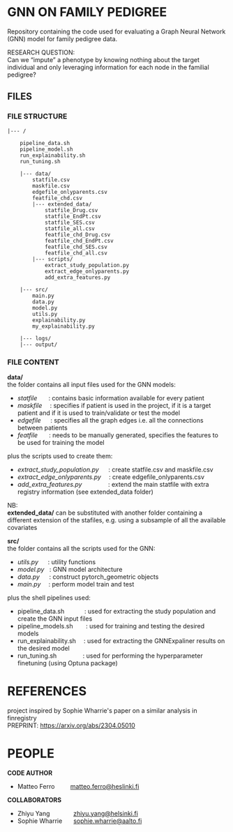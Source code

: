 
# GNN ON FAMILY PEDIGREE

Repository containing the code used for evaluating a Graph Neural Network (GNN) model for family pedigree data.

RESEARCH QUESTION: <br>
Can we “impute” a phenotype by knowing nothing about the target individual and only leveraging information for each node in the familial pedigree?

## FILES

### FILE STRUCTURE
```
|--- / 

    pipeline_data.sh 
    pipeline_model.sh 
    run_explainability.sh 
    run_tuning.sh

    |--- data/
        statfile.csv
        maskfile.csv
        edgefile_onlyparents.csv
        featfile_chd.csv
        |--- extended_data/
            statfile_Drug.csv
            statfile_EndPt.csv
            statfile_SES.csv
            statfile_all.csv
            featfile_chd_Drug.csv
            featfile_chd_EndPt.csv
            featfile_chd_SES.csv
            featfile_chd_all.csv
        |--- scripts/
            extract_study_population.py
            extract_edge_onlyparents.py
            add_extra_features.py

    |--- src/
        main.py
        data.py
        model.py
        utils.py
        explainability.py
        my_explainability.py

    |--- logs/
    |--- output/
```

### FILE CONTENT

**data/** <br>
the folder contains all input files used for the GNN models:
- _statfile_ &nbsp;&nbsp;&emsp;: contains basic information available for every patient 
- _maskfile_ &emsp;: specifies if patient is used in the project, if it is a target patient and if it is used to train/validate or test the model
- _edgefile_ &nbsp;&emsp;: specifies all the graph edges i.e. all the connections between patients
- _featfile_ &nbsp;&nbsp;&emsp;: needs to be manually generated, specifies the features to be used for training the model

plus the scripts used to create them:
- _extract_study_population.py_ &nbsp;&emsp;: create statfile.csv and maskfile.csv
- _extract_edge_onlyparents.py_ &emsp;: create edgefile_onlyparents.csv
- _add_extra_features.py_ &emsp;&emsp;&emsp;&emsp;: extend the main statfile with extra registry information (see extended_data folder)

NB: <br>
**extended_data/** can be substituted with another folder containing a different extension of the stafiles, e.g. using a subsample of all the available covariates

**src/** <br>
the folder contains all the scripts used for the GNN:
- _utils.py_ &nbsp;&emsp;: utility functions
- _model.py_ &nbsp;&nbsp;: GNN model architecture 
- _data.py_  &nbsp;&emsp;: construct pytorch_geometric objects 
- _main.py_  &emsp;: perform model train and test 

plus the shell pipelines used:
- pipeline_data.sh &emsp;&emsp;&emsp;: used for extracting the study population and create the GNN input files
- pipeline_models.sh &emsp;&nbsp;&nbsp;&nbsp;: used for training and testing the desired models
- run_explainability.sh &emsp;: used for extracting the GNNExpaliner results on the desired model
- run_tuning.sh &emsp;&emsp;&emsp;&emsp;: used for performing the hyperparameter finetuning (using Optuna package)


# REFERENCES

project inspired by Sophie Wharrie's paper on a similar analysis in finregistry <br>
PREPRINT: 
https://arxiv.org/abs/2304.05010 



# PEOPLE

**CODE AUTHOR** 
- Matteo Ferro  &nbsp;&emsp;&emsp;matteo.ferro@heslinki.fi

**COLLABORATORS**
- Zhiyu Yang &nbsp;&nbsp;&emsp;&emsp;&emsp;zhiyu.yang@helsinki.fi
- Sophie Wharrie  &nbsp;&nbsp;&emsp;sophie.wharrie@aalto.fi
